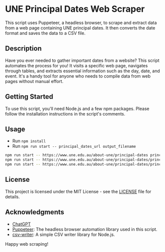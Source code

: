 # UNE Principal Dates Web Scraper

This script uses Puppeteer, a headless browser, to scrape and extract data from a web page containing UNE principal dates. It then converts the date format and saves the data to a CSV file.

## Description

Have you ever needed to gather important dates from a website? This script automates the process for you! It visits a specific web page, navigates through tables, and extracts essential information such as the day, date, and event. It's a handy tool for anyone who needs to compile data from web pages without manual effort.

## Getting Started

To use this script, you'll need Node.js and a few npm packages. Please follow the installation instructions in the script's comments.

## Usage

* Run `npm install`
* Run `npm run start -- principal_dates_url output_filename`

```bash
npm run start -- https://www.une.edu.au/about-une/principal-dates principal-dates-2023.csv
npm run start -- https://www.une.edu.au/about-une/principal-dates/principal-dates-2024 principal-dates-2024.csv
npm run start -- https://www.une.edu.au/about-une/principal-dates/principal-dates-2025 principal-dates-2025.csv
```

## License

This project is licensed under the MIT License - see the [LICENSE](LICENSE) file for details.

## Acknowledgments

- [ChatGPT](https://chat.openai.com/share/901fdf45-424b-4543-92ce-d73051ee6ffd)
- [Puppeteer](https://pptr.dev/): The headless browser automation library used in this script.
- [csv-writer](https://www.npmjs.com/package/csv-writer): A simple CSV writer library for Node.js.

Happy web scraping!

